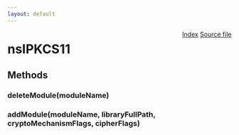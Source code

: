 ```yaml
---
layout: default
---
```

<div class='links' style='float:right'><a href="../index.html">Index</a>
<a href="http://dxr.mozilla.org/mozilla-central/source/security/manager/ssl/public/nsIPKCS11.idl">Source file</a>
</div>

# nsIPKCS11 #

## Methods ##

### deleteModule(moduleName) ###

### addModule(moduleName, libraryFullPath, cryptoMechanismFlags, cipherFlags) ###
